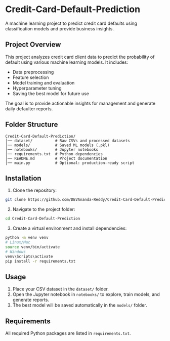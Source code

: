 # Credit-Card-Default-Prediction

A machine learning project to predict credit card defaults using classification models and provide business insights.

## Project Overview

This project analyzes credit card client data to predict the probability of default using various machine learning models. It includes:

* Data preprocessing
* Feature selection
* Model training and evaluation
* Hyperparameter tuning
* Saving the best model for future use

The goal is to provide actionable insights for management and generate daily defaulter reports.

## Folder Structure

```
Credit-Card-Default-Prediction/
│── dataset/          # Raw CSVs and processed datasets
│── models/           # Saved ML models (.pkl)
│── notebooks/        # Jupyter notebooks
│── requirements.txt  # Python dependencies
│── README.md         # Project documentation
│── main.py           # Optional: production-ready script
```

## Installation

1. Clone the repository:

```bash
git clone https://github.com/DEVAnanda-Reddy/Credit-Card-Default-Prediction.git
```

2. Navigate to the project folder:

```bash
cd Credit-Card-Default-Prediction
```

3. Create a virtual environment and install dependencies:

```bash
python -m venv venv
# Linux/Mac
source venv/bin/activate
# Windows
venv\Scripts\activate
pip install -r requirements.txt
```

## Usage

1. Place your CSV dataset in the `dataset/` folder.
2. Open the Jupyter notebook in `notebooks/` to explore, train models, and generate reports.
3. The best model will be saved automatically in the `models/` folder.

## Requirements

All required Python packages are listed in `requirements.txt`.
